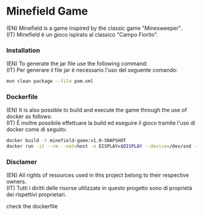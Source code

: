 # Minefield Game

(EN) Minefield is a game inspired by the classic game "Minesweeper". <br />
(IT) Minefield è un gioco ispirato al classico "Campo Fiorito".




### Installation
(EN) To generate the jar file use the following command:<br />
(IT) Per generare il file jar è necessario l'uso del seguente comando:<br />
```bash
mvn clean package --file pom.xml
```

### Dockerfile
(EN) It is also possible to build and execute the game through the use of docker as follows:<br />
(IT) È inoltre possibile effettuare la build ed eseguire il gioco tramite l'uso di docker come di seguito:<br />
```bash
docker build -t minefield-game:v1.0-SNAPSHOT
docker run -it --rm --net=host -e DISPLAY=$DISPLAY --device=/dev/snd --name minefield-game minefield-game:v1.0-SNAPSHOT 
```

### Disclamer
(EN) All rights of resources used in this project belong to their respective owners. <br />
(IT) Tutti i diritti delle risorse utilizzate in questo progetto sono di proprietà dei rispettivi proprietari.


check the dockerfile


